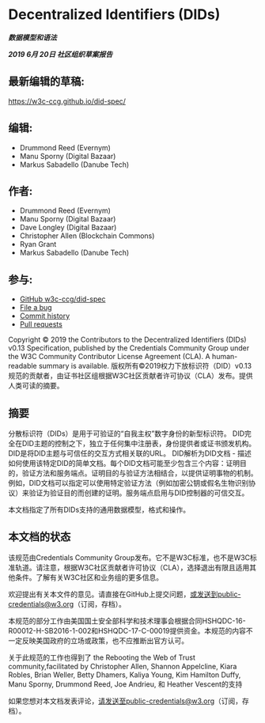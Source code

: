 # Decentralized Identifiers (DIDs)
***数据模型和语法***

***2019 6月 20日 社区组织草案报告***

## 最新编辑的草稿:
https://w3c-ccg.github.io/did-spec/
## 编辑:
- Drummond Reed (Evernym)
- Manu Sporny (Digital Bazaar)
- Markus Sabadello (Danube Tech)
## 作者:
- Drummond Reed (Evernym)
- Manu Sporny (Digital Bazaar)
- Dave Longley (Digital Bazaar)
- Christopher Allen (Blockchain Commons)
- Ryan Grant
- Markus Sabadello (Danube Tech)
## 参与:
- [GitHub w3c-ccg/did-spec]()
- [File a bug]()
- [Commit history]()
- [Pull requests]()

Copyright © 2019 the Contributors to the Decentralized Identifiers (DIDs) v0.13 Specification, published by the Credentials Community Group under the W3C Community Contributor License Agreement (CLA). A human-readable summary is available.
版权所有©2019权力下放标识符（DID）v0.13规范的贡献者，由证书社区组根据W3C社区贡献者许可协议（CLA）发布。提供人类可读的摘要。
## 摘要
分散标识符（DIDs）是用于可验证的“自我主权”数字身份的新型标识符。 DID完全在DID主题的控制之下，独立于任何集中注册表，身份提供者或证书颁发机构。 DID是将DID主题与可信任的交互方式相关联的URL。 DID解析为DID文档 - 描述如何使用该特定DID的简单文档。每个DID文档可能至少包含三个内容：证明目的，验证方法和服务端点。证明目的与验证方法相结合，以提供证明事物的机制。例如，DID文档可以指定可以使用特定验证方法（例如加密公钥或假名生物识别协议）来验证为验证目的而创建的证明。服务端点启用与DID控制器的可信交互。

本文档指定了所有DIDs支持的通用数据模型，格式和操作。

## 本文档的状态
该规范由Credentials Community Group发布。它不是W3C标准，也不是W3C标准轨道。请注意，根据W3C社区贡献者许可协议（CLA），选择退出有限且适用其他条件。了解有关W3C社区和业务组的更多信息。

欢迎提出有关本文件的意见。请直接在GitHub上提交问题，或发送到public-credentials@w3.org（订阅，存档）。

本规范的部分工作由美国国土安全部科学和技术理事会根据合同HSHQDC-16-R00012-H-SB2016-1-002和HSHQDC-17-C-00019提供资金。本规范的内容不一定反映美国政府的立场或政策，也不应推断出官方认可。

关于此规范的工作也得到了 the Rebooting the Web of Trust community,facilitated by Christopher Allen, Shannon Appelcline, Kiara Robles, Brian Weller, Betty Dhamers, Kaliya Young, Kim Hamilton Duffy, Manu Sporny, Drummond Reed, Joe Andrieu, 和 Heather Vescent的支持

如果您想对本文档发表评论，请发送至public-credentials@w3.org（订阅，存档）。
